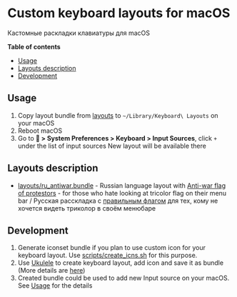 Custom keyboard layouts for macOS
=================================

Кастомные раскладки клавиатуры для macOS

**Table of contents**

- [Usage](#usage)
- [Layouts description](#layouts-description)
- [Development](#development)


Usage
-----

1. Copy layout bundle from [layouts](./layouts) to `~/Library/Keyboard\ Layouts` on your macOS
2. Reboot macOS
3. Go to ** > System Preferences > Keyboard > Input Sources**, click `+` under the list of input sources
   New layout will be available there

Layouts description
-------------------

- [layouts/ru_antiwar.bundle](./layouts/ru_antiwar.bundle) - Russian language layout with [Anti-war flag of protestors](https://en.wikipedia.org/wiki/White-blue-white_flag) - for those who hate looking at tricolor flag on their menu bar / Русская расскладка с [правильным флагом](https://en.wikipedia.org/wiki/White-blue-white_flag) для тех, кому не хочется видеть триколор в своём менюбаре

Development
-----------

1. Generate iconset bundle if you plan to use custom icon for your keyboard layout. Use [scripts/create_icns.sh](scripts/create_icns.sh) for this purpose.
2. Use [Ukulele](https://software.sil.org/ukelele/) to create keyboard layout, add icon and save it as bundle (More details are [here](https://saltesta.com/hack/customizing-mac-input-source-icon/))
3. Created bundle could be used to add new Input source on your macOS. See [Usage](#usage) for the details

